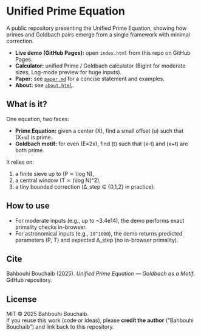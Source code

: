 # Unified Prime Equation

A public repository presenting the Unified Prime Equation, showing how primes and Goldbach pairs emerge from a single framework with minimal correction.

- **Live demo (GitHub Pages):** open `index.html` from this repo on GitHub Pages.
- **Calculator:** unified Prime / Goldbach calculator (BigInt for moderate sizes, Log-mode preview for huge inputs).
- **Paper:** see [`paper.md`](./paper.md) for a concise statement and examples.
- **About:** see [`about.html`](./about.html).

## What is it?
One equation, two faces:
- **Prime Equation:** given a center \(X\), find a small offset \(u\) such that \(X+u\) is prime.
- **Goldbach motif:** for even \(E=2x\), find \(t\) such that \(x-t\) and \(x+t\) are both prime.

It relies on:
1) a finite sieve up to \(P ≍ \log N\),  
2) a central window \(T ≍ (\log N)^2\),  
3) a tiny bounded correction (Δ_step ∈ {0,1,2} in practice).

## How to use
- For moderate inputs (e.g., up to ~3.4e14), the demo performs exact primality checks in-browser.
- For astronomical inputs (e.g., `10^1000`), the demo returns predicted parameters \(P, T\) and expected Δ_step (no in-browser primality).

## Cite
Bahbouhi Bouchaib (2025). *Unified Prime Equation — Goldbach as a Motif*. GitHub repository.

## License
MIT © 2025 Bahbouhi Bouchaib.  
If you reuse this work (code or ideas), please **credit the author** (“Bahbouhi Bouchaib”) and link back to this repository.
